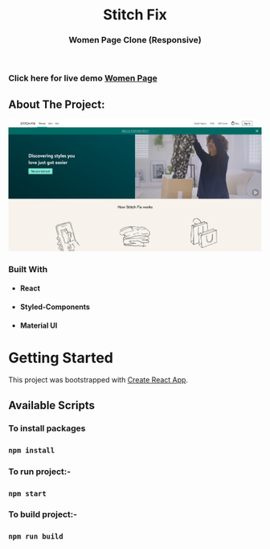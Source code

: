 <!-- PROJECT LOGO -->
<p align="center">

  <h1 align="center">Stitch Fix</h1>

  <h3 align="center">
   Women Page Clone (Responsive)
  </h3>
 <br />
 
  ### Click here for live demo   <a href="https://muradtaghiyev-stitchfix-women.netlify.app/">Women Page</a>

</p>

<!-- ABOUT THE PROJECT -->

## About The Project:

![Home page](https://github.com/muradtaghiyev05/stitch-fix-women-page/blob/main/stitch-fix.jpg "Stitch Fix Women Page")

### Built With

- #### React
- #### Styled-Components
- #### Material UI

<!-- GETTING STARTED -->

# Getting Started

This project was bootstrapped with [Create React App](https://github.com/facebook/create-react-app).

## Available Scripts

### To install packages

### `npm install`

### To run project:-

### `npm start`

### To build project:-

### `npm run build`
